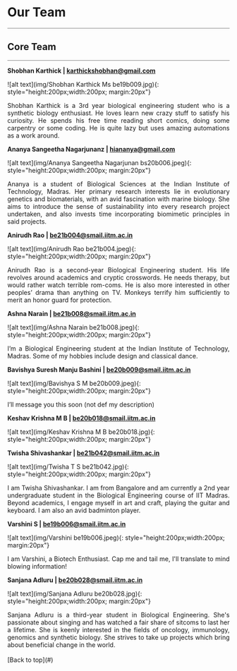 # **Our Team**

<hr style="height:1px;border:none;color:#808080;background-color:#808080;" />

## **Core Team**
<hr style="height:1px;border:none;color:#808080;background-color:#808080;" />

**Shobhan Karthick | <a href="mailto:karthickshobhan@gmail.com">karthickshobhan@gmail.com</a>**

![alt text](img/Shobhan Karthick Ms be19b009.jpg){: style="height:200px;width:200px; margin:20px"}
<div style="text-align: justify">
Shobhan Karthick is a 3rd year biological engineering student who is a synthetic biology enthusiast. He loves learn new crazy stuff to satisfy his curiosity. He spends his free time reading short comics, doing some carpentry or some coding. He is quite lazy but uses amazing automations as a work around.
</div>

**Ananya Sangeetha Nagarjunanz | <a href="mailto:hiananya@gmail.com">hiananya@gmail.com</a>**

![alt text](img/Ananya Sangeetha Nagarjunan bs20b006.jpeg){: style="height:200px;width:200px; margin:20px"}
<div style="text-align: justify">
Ananya is a student of Biological Sciences at the Indian Institute of Technology, Madras. Her primary research interests lie in evolutionary genetics and biomaterials, with an avid fascination with marine biology. She aims to introduce the sense of sustainability into every research project undertaken, and also invests time incorporating biomimetic principles in said projects. 
</div>

**Anirudh Rao | <a href="mailto:be21b004@smail.iitm.ac.in">be21b004@smail.iitm.ac.in</a>**

![alt text](img/Anirudh Rao be21b004.jpeg){: style="height:200px;width:200px; margin:20px"}
<div style="text-align: justify">
Anirudh Rao is a second-year Biological Engineering student. His life revolves around academics and cryptic crosswords. He needs therapy, but would rather watch terrible rom-coms. He is also more interested in other peoples’ drama than anything on TV. Monkeys terrify him sufficiently to merit an honor guard for protection.
</div>

**Ashna Narain | <a href="mailto:be21b008@smail.iitm.ac.in">be21b008@smail.iitm.ac.in</a>**

![alt text](img/Ashna Narain be21b008.jpeg){: style="height:200px;width:200px; margin:20px"}
<div style="text-align: justify">
I’m a Biological Engineering student at the Indian Institute of Technology, Madras. Some of my hobbies include design and classical dance.
</div>

**Bavishya Suresh Manju Bashini  | <a href="mailto:be20b009@smail.iitm.ac.in">be20b009@smail.iitm.ac.in</a>**

![alt text](img/Bavishya S M be20b009.jpeg){: style="height:200px;width:200px; margin:20px"}
<div style="text-align: justify">
I’ll message you this soon (not def my description)
</div>

**Keshav Krishna M B | <a href="mailto:be20b018@smail.iitm.ac.in">be20b018@smail.iitm.ac.in</a>**

![alt text](img/Keshav Krishna M B be20b018.jpg){: style="height:200px;width:200px; margin:20px"}
<div style="text-align: justify">
</div>

**Twisha Shivashankar | <a href="mailto:be21b042@smail.iitm.ac.in">be21b042@smail.iitm.ac.in</a>**

![alt text](img/Twisha T S be21b042.jpg){: style="height:200px;width:200px; margin:20px"}
<div style="text-align: justify">
I am Twisha Shivashankar. I am from Bangalore and am currently a 2nd year undergraduate student in the Biological Engineering course of IIT Madras. Beyond academics, I engage myself in art and craft, playing the guitar and keyboard. I am also an avid badminton player.
</div>

**Varshini S | <a href="mailto:be19b006@smail.iitm.ac.in">be19b006@smail.iitm.ac.in</a>**

![alt text](img/Varshini be19b006.jpeg){: style="height:200px;width:200px; margin:20px"}
<div style="text-align: justify">
I am Varshini, a Biotech Enthusiast. Cap me and tail me, I'll translate to mind blowing information!
</div>

**Sanjana Adluru | <a href="mailto:be20b028@smail.iitm.ac.in">be20b028@smail.iitm.ac.in</a>**

![alt text](img/Sanjana Adluru be20b028.jpg){: style="height:200px;width:200px; margin:20px"}
<div style="text-align: justify">
Sanjana Adluru is a third-year student in Biological Engineering. She's passionate about singing and has watched a fair share of sitcoms to last her a lifetime. She is keenly interested in the fields of oncology, immunology, genomics and synthetic biology. She strives to take up projects which bring about beneficial change in the world. 
</div>



<br>
[Back to top](#)
